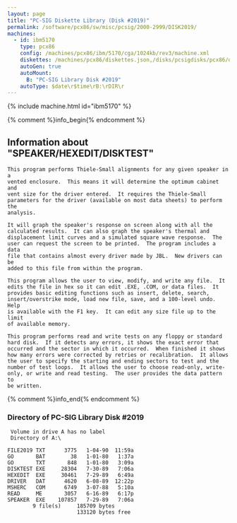 ```yaml
---
layout: page
title: "PC-SIG Diskette Library (Disk #2019)"
permalink: /software/pcx86/sw/misc/pcsig/2000-2999/DISK2019/
machines:
  - id: ibm5170
    type: pcx86
    config: /machines/pcx86/ibm/5170/cga/1024kb/rev3/machine.xml
    diskettes: /machines/pcx86/diskettes.json,/disks/pcsigdisks/pcx86/diskettes.json
    autoGen: true
    autoMount:
      B: "PC-SIG Library Disk #2019"
    autoType: $date\r$time\rB:\rDIR\r
---
```


{% include machine.html id="ibm5170" %}

{% comment %}info_begin{% endcomment %}

## Information about "SPEAKER/HEXEDIT/DISKTEST"

    This program performs Thiele-Small alignments for any given speaker in a
    vented enclosure.  This means it will determine the optimum cabinet and
    vent size for the driver entered.  It requires the Thiele-Small
    parameters for the driver (available on most data sheets) to perform the
    analysis.
    
    It will graph the speaker's response on screen along with all the
    calculated results.  It can also graph the speaker's thermal and
    displacement limit curves and a simulated square wave response.  The
    user can request the screen to be printed.  The program includes a data
    file that contains almost every driver made by JBL.  New drivers can be
    added to this file from within the program.
    
    This program allows the user to view, modify, and write any file.  It
    edits the file in hex so it can edit .EXE, .COM, or data files.  It
    provides basic editing functions such as insert, delete, search,
    insert/overstrike mode, load new file, save, and a 100-level undo.  Help
    is available with the F1 key.  It can edit any size file up to the limit
    of available memory.
    
    This program performs read and write tests on any floppy or standard
    hard disk.  If it detects any errors, it shows the exact error that
    occurred and the sector in which it occurred.  When finished it shows
    how many errors were corrected by retries or recalibration.  It allows
    the user to specify the starting and ending sectors to test and the
    number of test loops.  It allows the user to choose read-only, write-
    only, or write and read testing.  The user provides the data pattern to
    be written.
{% comment %}info_end{% endcomment %}


### Directory of PC-SIG Library Disk #2019

     Volume in drive A has no label
     Directory of A:\

    FILE2019 TXT      3775   1-04-90  11:59a
    GO       BAT        38   1-01-80   1:37a
    GO       TXT       848   1-01-80   3:09a
    DISKTEST EXE     28304   7-30-89   7:06a
    HEXEDIT  EXE     30461   7-29-89   6:49a
    DRIVER   DAT      4620   6-08-89  12:22p
    MSHERC   COM      6749   3-07-88   5:10a
    READ     ME       3057   6-16-89   6:17p
    SPEAKER  EXE    107857   7-29-89   7:06a
            9 file(s)     185709 bytes
                          133120 bytes free
